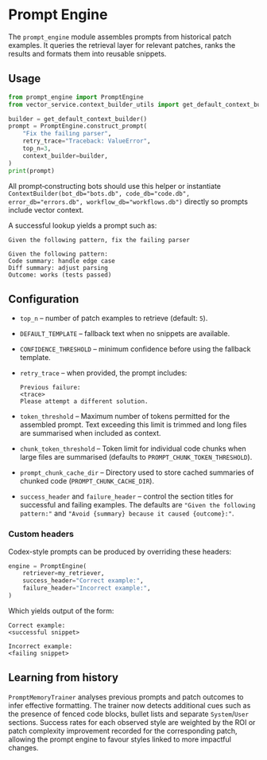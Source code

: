 # Prompt Engine

The `prompt_engine` module assembles prompts from historical patch examples.
It queries the retrieval layer for relevant patches, ranks the results and
formats them into reusable snippets.

## Usage

```python
from prompt_engine import PromptEngine
from vector_service.context_builder_utils import get_default_context_builder

builder = get_default_context_builder()
prompt = PromptEngine.construct_prompt(
    "Fix the failing parser",
    retry_trace="Traceback: ValueError",
    top_n=3,
    context_builder=builder,
)
print(prompt)
```

All prompt‑constructing bots should use this helper or instantiate
`ContextBuilder(bot_db="bots.db", code_db="code.db", error_db="errors.db",
workflow_db="workflows.db")` directly so prompts include vector context.

A successful lookup yields a prompt such as:

```
Given the following pattern, fix the failing parser

Given the following pattern:
Code summary: handle edge case
Diff summary: adjust parsing
Outcome: works (tests passed)
```

## Configuration

* `top_n` – number of patch examples to retrieve (default: `5`).
* `DEFAULT_TEMPLATE` – fallback text when no snippets are available.
* `CONFIDENCE_THRESHOLD` – minimum confidence before using the fallback
  template.
* `retry_trace` – when provided, the prompt includes:

  ```
  Previous failure:
  <trace>
  Please attempt a different solution.
  ```
* `token_threshold` – Maximum number of tokens permitted for the assembled prompt.
  Text exceeding this limit is trimmed and long files are summarised when
  included as context.
* `chunk_token_threshold` – Token limit for individual code chunks when large files
  are summarised (defaults to `PROMPT_CHUNK_TOKEN_THRESHOLD`).
* `prompt_chunk_cache_dir` – Directory used to store cached summaries of
  chunked code (`PROMPT_CHUNK_CACHE_DIR`).
* `success_header` and `failure_header` – control the section titles for
  successful and failing examples.  The defaults are
  `"Given the following pattern:"` and
  `"Avoid {summary} because it caused {outcome}:"`.

### Custom headers

Codex-style prompts can be produced by overriding these headers:

```python
engine = PromptEngine(
    retriever=my_retriever,
    success_header="Correct example:",
    failure_header="Incorrect example:",
)
```

Which yields output of the form:

```
Correct example:
<successful snippet>

Incorrect example:
<failing snippet>
```

## Learning from history

`PromptMemoryTrainer` analyses previous prompts and patch outcomes to infer
effective formatting.  The trainer now detects additional cues such as the
presence of fenced code blocks, bullet lists and separate `System`/`User`
sections.  Success rates for each observed style are weighted by the ROI or
patch complexity improvement recorded for the corresponding patch, allowing
the prompt engine to favour styles linked to more impactful changes.
